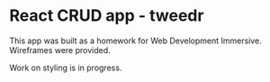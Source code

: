 # React CRUD app - tweedr

This app was built as a homework for Web Development Immersive. Wireframes were provided.

Work on styling is in progress.
